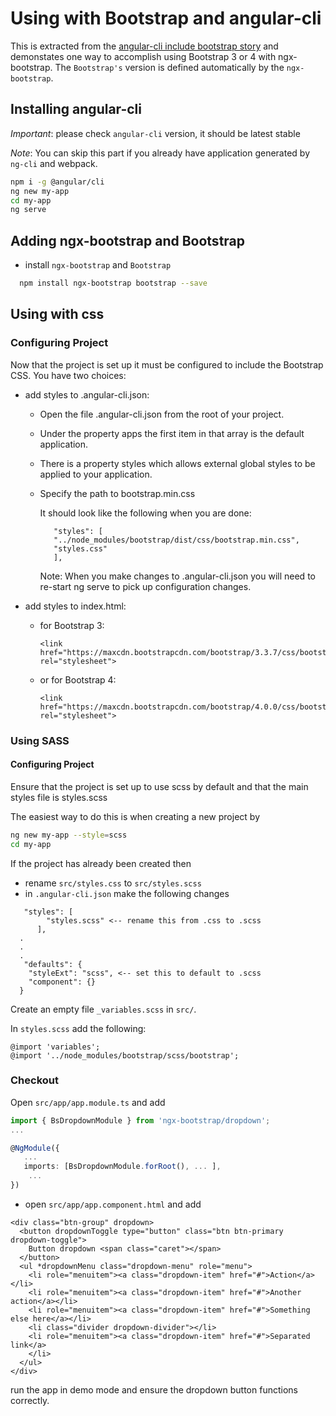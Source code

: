 # Using with Bootstrap and angular-cli

This is extracted from the [angular-cli include bootstrap story](https://github.com/angular/angular-cli/wiki/stories-include-bootstrap) and demonstates one way to accomplish using Bootstrap 3 or 4 with ngx-bootstrap. The `Bootstrap's` version is defined automatically by the `ngx-bootstrap`.
 
## Installing angular-cli

*Important*: please check `angular-cli` version, it should be latest stable

*Note*: You can skip this part if you already have application generated by `ng-cli` and webpack.
  
```bash
npm i -g @angular/cli
ng new my-app
cd my-app
ng serve
```

## Adding ngx-bootstrap and Bootstrap
 
 - install `ngx-bootstrap` and `Bootstrap`

 ```bash
   npm install ngx-bootstrap bootstrap --save
 ```
 
## Using with css
### Configuring Project

Now that the project is set up it must be configured to include the Bootstrap CSS. You have two choices:

 - add styles to .angular-cli.json: 
   - Open the file .angular-cli.json from the root of your project.
   - Under the property apps the first item in that array is the default application.
   - There is a property styles which allows external global styles to be applied to your application.

   - Specify the path to bootstrap.min.css

     It should look like the following when you are done:  
     ```
        "styles": [  
        "../node_modules/bootstrap/dist/css/bootstrap.min.css",  
        "styles.css"  
        ],
     ```
     
     Note: When you make changes to .angular-cli.json you will need to re-start ng serve to pick up configuration changes.
   
 - add styles to index.html:
   - for Bootstrap 3:
     ```
     <link href="https://maxcdn.bootstrapcdn.com/bootstrap/3.3.7/css/bootstrap.min.css" rel="stylesheet">
     ```

   - or for Bootstrap 4:
     ```
     <link href="https://maxcdn.bootstrapcdn.com/bootstrap/4.0.0/css/bootstrap.min.css" rel="stylesheet">
     ```

### Using SASS

#### Configuring Project

Ensure that the project is set up to use scss by default and that the main styles file is styles.scss

The easiest way to do this is when creating a new project by 
```bash
ng new my-app --style=scss
cd my-app
```

If the project has already been created then

- rename `src/styles.css` to `src/styles.scss`
- in `.angular-cli.json` make the following changes
```
   "styles": [  
        "styles.scss" <-- rename this from .css to .scss  
      ],
  .  
  .  
  .  
   "defaults": {  
    "styleExt": "scss", <-- set this to default to .scss  
    "component": {}  
  }  
```
Create an empty file `_variables.scss` in `src/`.

In `styles.scss` add the following:

```
@import 'variables'; 
@import '../node_modules/bootstrap/scss/bootstrap';
```

### Checkout

Open `src/app/app.module.ts` and add

```typescript
import { BsDropdownModule } from 'ngx-bootstrap/dropdown';
...

@NgModule({
   ...
   imports: [BsDropdownModule.forRoot(), ... ],
    ... 
})
```

- open `src/app/app.component.html` and add
```
<div class="btn-group" dropdown>
  <button dropdownToggle type="button" class="btn btn-primary dropdown-toggle">
    Button dropdown <span class="caret"></span>
  </button>
  <ul *dropdownMenu class="dropdown-menu" role="menu">
    <li role="menuitem"><a class="dropdown-item" href="#">Action</a></li>
    <li role="menuitem"><a class="dropdown-item" href="#">Another action</a></li>
    <li role="menuitem"><a class="dropdown-item" href="#">Something else here</a></li>
    <li class="divider dropdown-divider"></li>
    <li role="menuitem"><a class="dropdown-item" href="#">Separated link</a>
    </li>
  </ul>
</div>
```

run the app in demo mode and ensure the dropdown button functions correctly.
